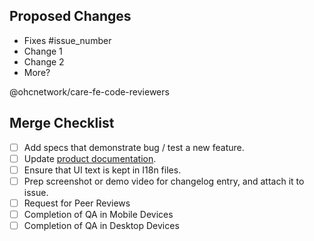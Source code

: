 ## Proposed Changes

- Fixes #issue_number
- Change 1
- Change 2
- More?

@ohcnetwork/care-fe-code-reviewers

## Merge Checklist

- [ ] Add specs that demonstrate bug / test a new feature.
- [ ] Update [product documentation](https://docs.ohc.network).
- [ ] Ensure that UI text is kept in I18n files.
- [ ] Prep screenshot or demo video for changelog entry, and attach it to issue.
- [ ] Request for Peer Reviews
- [ ] Completion of QA in Mobile Devices
- [ ] Completion of QA in Desktop Devices
